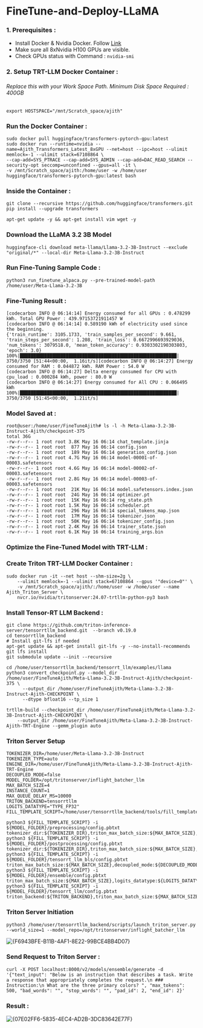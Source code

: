 # FineTune-and-Deploy-LLaMA

### 1. Prerequisites : 
- Install Docker & Nvidia Docker. Follow [Link](https://docs.nvidia.com/datacenter/cloud-native/container-toolkit/latest/install-guide.html) </br>
- Make sure all 8xNvidia H100 GPUs are visible. </br>
- Check GPUs status with Command : `nvidia-smi`


### 2. Setup TRT-LLM Docker Container : 

###### Replace this with your Work Space Path. Minimum Disk Space Required : 400GB

```
export HOSTSPACE="/mnt/Scratch_space/ajith"  
```
### Run the Docker Container : 

```
sudo docker pull huggingface/transformers-pytorch-gpu:latest
sudo docker run --runtime=nvidia --name=Ajith_Transformers_Latest_8xGPU --net=host --ipc=host --ulimit memlock=-1 --ulimit stack=67108864 \
--cap-add=SYS_PTRACE --cap-add=SYS_ADMIN --cap-add=DAC_READ_SEARCH --security-opt seccomp=unconfined --gpus=all -it \ 
-v /mnt/Scratch_space/ajith:/home/user -w /home/user huggingface/transformers-pytorch-gpu:latest bash
```

### Inside the Container : 

```
git clone --recursive https://github.com/huggingface/transformers.git 
pip install --upgrade transformers
```
```
apt-get update -y && apt-get install vim wget -y
```

### Download the LLaMA 3.2 3B Model 
```
huggingface-cli download meta-llama/Llama-3.2-3B-Instruct --exclude "original/*" --local-dir Meta-Llama-3.2-3B-Instruct
```

### Run Fine-Tuning Sample Code : 
```
python3 run_finetune_alpaca.py --pre-trained-model-path /home/user/Meta-Llama-3.2-3B
```

### Fine-Tuning Result : 
```
[codecarbon INFO @ 06:14:14] Energy consumed for all GPUs : 0.478299 kWh. Total GPU Power : 439.97153721911457 W
[codecarbon INFO @ 06:14:14] 0.589190 kWh of electricity used since the beginning.
{'train_runtime': 3105.1733, 'train_samples_per_second': 9.661, 'train_steps_per_second': 1.208, 'train_loss': 0.6672996693929036, 'num_tokens': 3079518.0, 'mean_token_accuracy': 0.9303302190303803, 'epoch': 3.0}
100%|██████████████████████████████████████████████████████████| 3750/3750 [51:44<00:00,  1.16it/s][codecarbon INFO @ 06:14:27] Energy consumed for RAM : 0.044872 kWh. RAM Power : 54.0 W
[codecarbon INFO @ 06:14:27] Delta energy consumed for CPU with cpu_load : 0.000284 kWh, power : 80.0 W
[codecarbon INFO @ 06:14:27] Energy consumed for All CPU : 0.066495 kWh
100%|██████████████████████████████████████████████████████████| 3750/3750 [51:45<00:00,  1.21it/s]
```
### Model Saved at : 
```
root@user:/home/user/FineTuneAjith# ls -l -h Meta-Llama-3.2-3B-Instruct-Ajith/checkpoint-375
total 36G
-rw-r--r-- 1 root root 3.8K May 16 06:14 chat_template.jinja
-rw-r--r-- 1 root root  877 May 16 06:14 config.json
-rw-r--r-- 1 root root  189 May 16 06:14 generation_config.json
-rw-r--r-- 1 root root 4.7G May 16 06:14 model-00001-of-00003.safetensors
-rw-r--r-- 1 root root 4.6G May 16 06:14 model-00002-of-00003.safetensors
-rw-r--r-- 1 root root 2.8G May 16 06:14 model-00003-of-00003.safetensors
-rw-r--r-- 1 root root  21K May 16 06:14 model.safetensors.index.json
-rw-r--r-- 1 root root  24G May 16 06:14 optimizer.pt
-rw-r--r-- 1 root root  15K May 16 06:14 rng_state.pth
-rw-r--r-- 1 root root 1.5K May 16 06:14 scheduler.pt
-rw-r--r-- 1 root root  296 May 16 06:14 special_tokens_map.json
-rw-r--r-- 1 root root  17M May 16 06:14 tokenizer.json
-rw-r--r-- 1 root root  50K May 16 06:14 tokenizer_config.json
-rw-r--r-- 1 root root 2.4K May 16 06:14 trainer_state.json
-rw-r--r-- 1 root root 6.1K May 16 06:14 training_args.bin
```

### Optimize the Fine-Tuned Model with TRT-LLM : 

### Create Triton TRT-LLM Docker Container : 
```
sudo docker run -it --net host --shm-size=2g \
    --ulimit memlock=-1 --ulimit stack=67108864 --gpus '"device=0"' \
    -v /mnt/Scratch_space/ajith/:/home/user -w /home/user --name Ajith_Triton_Server \
    nvcr.io/nvidia/tritonserver:24.07-trtllm-python-py3 bash
```
### Install Tensor-RT LLM Backend : 
```
git clone https://github.com/triton-inference-server/tensorrtllm_backend.git  --branch v0.19.0
cd tensorrtllm_backend
# Install git-lfs if needed
apt-get update && apt-get install git-lfs -y --no-install-recommends
git lfs install
git submodule update --init --recursive
```

```
cd /home/user/tensorrtllm_backend/tensorrt_llm/examples/llama
python3 convert_checkpoint.py --model_dir /home/user/FineTuneAjith/Meta-Llama-3.2-3B-Instruct-Ajith/checkpoint-375 \
      --output_dir /home/user/FineTuneAjith/Meta-Llama-3.2-3B-Instruct-Ajith-CHECKPOINT \
      --dtype bfloat16 --tp_size 1

trtllm-build --checkpoint_dir /home/user/FineTuneAjith/Meta-Llama-3.2-3B-Instruct-Ajith-CHECKPOINT \
    --output_dir /home/user/FineTuneAjith/Meta-Llama-3.2-3B-Instruct-Ajith-TRT-Engine --gemm_plugin auto
```


### Triton Server Setup 
```
TOKENIZER_DIR=/home/user/Meta-Llama-3.2-3B-Instruct
TOKENIZER_TYPE=auto
ENGINE_DIR=/home/user/FineTuneAjith/Meta-Llama-3.2-3B-Instruct-Ajith-TRT-Engine
DECOUPLED_MODE=false
MODEL_FOLDER=/opt/tritonserver/inflight_batcher_llm
MAX_BATCH_SIZE=4
INSTANCE_COUNT=1
MAX_QUEUE_DELAY_MS=10000
TRITON_BACKEND=tensorrtllm
LOGITS_DATATYPE="TYPE_FP32"
FILL_TEMPLATE_SCRIPT=/home/user/tensorrtllm_backend/tools/fill_template.py

python3 ${FILL_TEMPLATE_SCRIPT} -i ${MODEL_FOLDER}/preprocessing/config.pbtxt tokenizer_dir:${TOKENIZER_DIR},triton_max_batch_size:${MAX_BATCH_SIZE},preprocessing_instance_count:${INSTANCE_COUNT} 
python3 ${FILL_TEMPLATE_SCRIPT} -i ${MODEL_FOLDER}/postprocessing/config.pbtxt tokenizer_dir:${TOKENIZER_DIR},triton_max_batch_size:${MAX_BATCH_SIZE},postprocessing_instance_count:${INSTANCE_COUNT}
python3 ${FILL_TEMPLATE_SCRIPT} -i ${MODEL_FOLDER}/tensorrt_llm_bls/config.pbtxt triton_max_batch_size:${MAX_BATCH_SIZE},decoupled_mode:${DECOUPLED_MODE},bls_instance_count:${INSTANCE_COUNT},logits_datatype:${LOGITS_DATATYPE}
python3 ${FILL_TEMPLATE_SCRIPT} -i ${MODEL_FOLDER}/ensemble/config.pbtxt triton_max_batch_size:${MAX_BATCH_SIZE},logits_datatype:${LOGITS_DATATYPE}
python3 ${FILL_TEMPLATE_SCRIPT} -i ${MODEL_FOLDER}/tensorrt_llm/config.pbtxt triton_backend:${TRITON_BACKEND},triton_max_batch_size:${MAX_BATCH_SIZE},decoupled_mode:${DECOUPLED_MODE},engine_dir:${ENGINE_DIR},max_queue_delay_microseconds:${MAX_QUEUE_DELAY_MS},batching_strategy:inflight_fused_batching,encoder_input_features_data_type:TYPE_FP16,logits_datatype:${LOGITS_DATATYPE}
```

### Triton Server Initiation 

```
python3 /home/user/tensorrtllm_backend/scripts/launch_triton_server.py --world_size=1 --model_repo=/opt/tritonserver/inflight_batcher_llm
```
![{F6943BFE-B11B-4AF1-8E22-99BCE4BB4D07}](https://github.com/user-attachments/assets/669f2ee4-f878-4c12-a5a7-359145dd1b9f)


### Send Request to Triton Server : 
```
curl -X POST localhost:8000/v2/models/ensemble/generate -d '{"text_input": "Below is an instruction that describes a task. Write a response that appropriately completes the request.\n ### Instruction:\n What are the three primary colors? ", "max_tokens": 500, "bad_words": "", "stop_words": "", "pad_id": 2, "end_id": 2}'
```

### Result : 
![{07E02FF6-5835-4EC4-AD2B-3DC83642E77F}](https://github.com/user-attachments/assets/77bfc69c-f5b5-4045-b56e-3e42ceac7a17)
